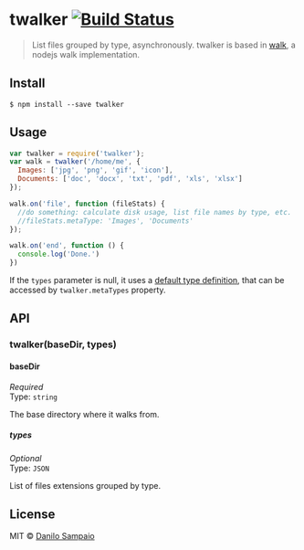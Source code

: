# twalker [![Build Status](https://travis-ci.org/danilosampaio/twalker.svg?branch=master)](https://travis-ci.org/danilosampaio/twalker)

> List files grouped by type, asynchronously.
> twalker is based in [walk](https://github.com/coolaj86/node-walk), a nodejs walk implementation.


## Install

```
$ npm install --save twalker
```


## Usage

```js
var twalker = require('twalker');
var walk = twalker('/home/me', {
  Images: ['jpg', 'png', 'gif', 'icon'],
  Documents: ['doc', 'docx', 'txt', 'pdf', 'xls', 'xlsx']
});

walk.on('file', function (fileStats) {
  //do something: calculate disk usage, list file names by type, etc.
  //fileStats.metaType: 'Images', 'Documents'
});

walk.on('end', function () {
  console.log('Done.')
})
```
If the `types` parameter is null, it uses a [default type definition](file-types.json), that can be accessed by `twalker.metaTypes` property.


## API

### twalker(baseDir, types)

#### baseDir

*Required*  
Type: `string`

The base directory where it walks from.

##### types

*Optional*  
Type: `JSON`  

List of files extensions grouped by type.


## License

MIT © [Danilo Sampaio](http://github.org/danilosampaio)
